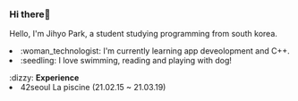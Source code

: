### Hi there👋
<p>
 </p>
Hello, I'm Jihyo Park, a student studying programming from south korea.
<p>
 </p>

<li> :woman_technologist: I'm currently learning app deveolopment and C++. 
<li> :seedling: I love swimming, reading and playing with dog!
<p>
  </p>
:dizzy: <b>Experience</b>
<li>42seoul La piscine (21.02.15 ~ 21.03.19)


  

